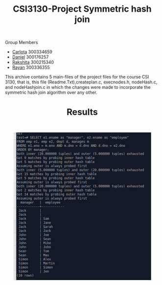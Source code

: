 <h1 align="center"> CSI3130-Project Symmetric hash join </h1> <br>

Group Members
- <a href="mailto:cmart203@uottawa.ca">Carlota</a> 300334659
- <a href="mailto:ddumi062@uottawa.ca">Daniel</a>   300176257
- <a href="mailto:rmath049@uottawa.ca">Rakshita</a> 300215340
- <a href="mailto:rvero060@uottawa.ca">Rayan</a>   300336355

This archive contains 5 main-files of the project files for the course CSI 3130, that is, this file (Readme.Txt),createplan.c, execnodes.h, nodeHash.c, and nodeHashjoin.c in which the changes were made to incorporate the symmetric hash join algorithm over any other.


<h1 align="center"> Results </h1> <br>
<p align="center">
    <img src="result.png" width="450">
  </a>
</p> 








